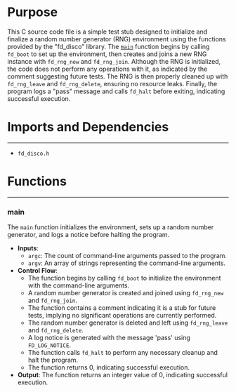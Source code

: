 # Purpose
This C source code file is a simple test stub designed to initialize and finalize a random number generator (RNG) environment using the functions provided by the "fd_disco" library. The [`main`](#main) function begins by calling `fd_boot` to set up the environment, then creates and joins a new RNG instance with `fd_rng_new` and `fd_rng_join`. Although the RNG is initialized, the code does not perform any operations with it, as indicated by the comment suggesting future tests. The RNG is then properly cleaned up with `fd_rng_leave` and `fd_rng_delete`, ensuring no resource leaks. Finally, the program logs a "pass" message and calls `fd_halt` before exiting, indicating successful execution.
# Imports and Dependencies

---
- `fd_disco.h`


# Functions

---
### main<!-- {{#callable:main}} -->
The `main` function initializes the environment, sets up a random number generator, and logs a notice before halting the program.
- **Inputs**:
    - `argc`: The count of command-line arguments passed to the program.
    - `argv`: An array of strings representing the command-line arguments.
- **Control Flow**:
    - The function begins by calling `fd_boot` to initialize the environment with the command-line arguments.
    - A random number generator is created and joined using `fd_rng_new` and `fd_rng_join`.
    - The function contains a comment indicating it is a stub for future tests, implying no significant operations are currently performed.
    - The random number generator is deleted and left using `fd_rng_leave` and `fd_rng_delete`.
    - A log notice is generated with the message 'pass' using `FD_LOG_NOTICE`.
    - The function calls `fd_halt` to perform any necessary cleanup and halt the program.
    - The function returns 0, indicating successful execution.
- **Output**: The function returns an integer value of 0, indicating successful execution.


